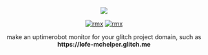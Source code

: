 <div align="center">

<img src="https://s.lofe.xyz/da766">

[![rmx](https://img.shields.io/badge/GLITCH-REMIX-red?style=for-the-badge&logo=Glitch)](https://glitch.com/edit/#!/remix/lofe-mchelper)
[![rmx](https://img.shields.io/badge/LICENSE-MIT-yellow?style=for-the-badge)](https://github.com/OfficialLofe/MCHelper/blob/master/LICENSE)
</center>
make an uptimerobot monitor for your glitch project domain, such as <b>https://lofe-mchelper.glitch.me</b>
</div>
